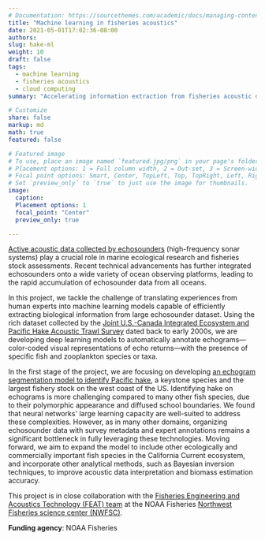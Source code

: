 ```yaml
---
# Documentation: https://sourcethemes.com/academic/docs/managing-content/
title: "Machine learning in fisheries acoustics"
date: 2021-05-01T17:02:36-08:00
authors: 
slug: hake-ml
weight: 10
draft: false
tags: 
  - machine learning
  - fisheries acoustics
  - cloud computing
summary: "Accelerating information extraction from fisheries acoustic data through a cloud-based machine learning workflow."

# Customize
share: false
markup: md
math: true
featured: false

# Featured image
# To use, place an image named `featured.jpg/png` in your page's folder.
# Placement options: 1 = Full column width, 2 = Out-set, 3 = Screen-width
# Focal point options: Smart, Center, TopLeft, Top, TopRight, Left, Right, BottomLeft, Bottom, BottomRight
# Set `preview_only` to `true` to just use the image for thumbnails.
image:
  caption:
  Placement options: 1
  focal_point: "Center"
  preview_only: true

---
```


[Active acoustic data collected by echosounders](https://storymaps.arcgis.com/stories/e245977def474bdba60952f30576908f) (high-frequency sonar systems) play a crucial role in marine ecological research and fisheries stock assessments. Recent technical advancements has further integrated echosounders onto a wide variety of ocean observing platforms, leading to the rapid accumulation of echosounder data from all oceans.

In this project, we tackle the challenge of translating experiences from human experts into machine learning models capable of efficiently extracting biological information from large echosounder dataset. Using the rich dataset collected by the [Joint U.S.-Canada Integrated Ecosystem and Pacific Hake Acoustic Trawl Survey](https://www.fisheries.noaa.gov/west-coast/science-data/joint-us-canada-integrated-ecosystem-and-pacific-hake-acoustic-trawl-survey) dated back to early 2000s, we are developing deep learning models to automatically annotate echograms—color-coded visual representations of echo returns—with the presence of specific fish and zooplankton species or taxa.
 
In the first stage of the project, we are focusing on developing [an echogram segmentation model to identify Pacific hake](/talk/202405-asa-ottawa-hake/), a keystone species and the largest fishery stock on the west coast of the US. Identifying hake on echograms is more challenging compared to many other fish species, due to their polymorphic appearance and diffused school boundaries. We found that neural networks' large learning capacity are well-suited to address these complexities. However, as in many other domains, organizing echosounder data with survey metadata and expert annotations remains a significant bottleneck in fully leveraging these technologies. Moving forward, we aim to expand the model to include other ecologically and commercially important fish species in the California Current ecosystem, and incorporate other analytical methods, such as Bayesian inversion techniques, to improve acoustic data interpretation and biomass estimation accuracy.

<!-- To take full advantage of these large and complex new datasets, in this project we aim to combine the development of machine learning methodology with a cloud-based workflow to accelerate the extraction of biological information from fisheries acoustic data. Our group has developed and used [Echopype](https://echopype.readthedocs.io/en/stable/), a Raw Sonar Backscatter data parsing Python package, and [Echoregions](https://echoregions.readthedocs.io/en/latest/), an Echoview annotation data parsing Python package. Transferring data from Echoview and proprietary echosounder formats to Python data products enables seamless integration with a rich ecosystem of scientific computing tools developed by a vast community of open-source contributors, thus allowing us to use our data to train deep learning models to predict regions of interest in echograms.

<img src="featured.png" alt="Fisheries Acoustics"> -->

This project is in close collaboration with the [Fisheries Engineering and Acoustics Technology (FEAT) team](https://www.fisheries.noaa.gov/west-coast/sustainable-fisheries/fisheries-engineering-and-acoustic-technologies-team) at the NOAA Fisheries [Northwest Fisheries science center (NWFSC)](https://www.fisheries.noaa.gov/about/northwest-fisheries-science-center).

**Funding agency**: NOAA Fisheries
